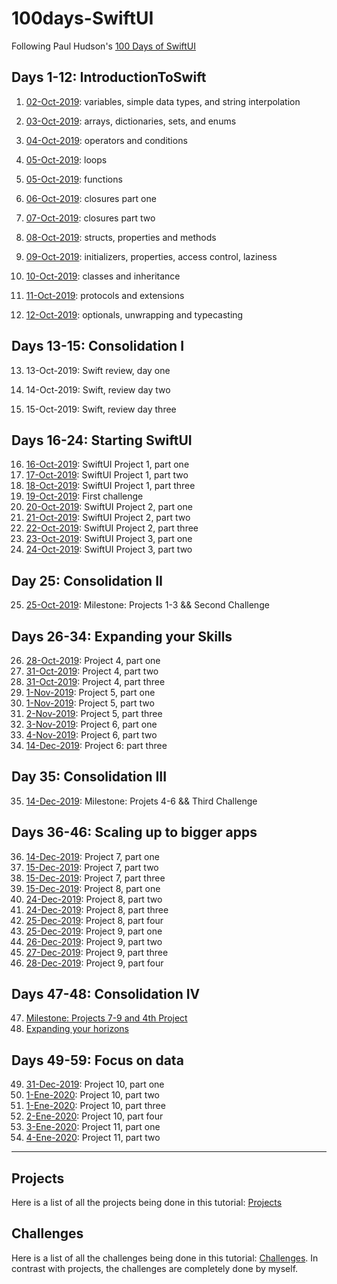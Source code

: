 # 100days-SwiftUI
Following Paul Hudson's [100 Days of SwiftUI](https://www.hackingwithswift.com/100/swiftui)

## Days 1-12: IntroductionToSwift

1. [02-Oct-2019](https://github.com/nestorivanmo/100days-SwiftUI/tree/master/Training/1): variables, simple data types, and string interpolation

2. [03-Oct-2019](https://github.com/nestorivanmo/100days-SwiftUI/tree/master/Training/2): arrays, dictionaries, sets, and enums

3. [04-Oct-2019](https://github.com/nestorivanmo/100days-SwiftUI/tree/master/Training/3): operators and conditions

4. [05-Oct-2019](https://github.com/nestorivanmo/100days-SwiftUI/tree/master/Training/4): loops

5. [05-Oct-2019](https://github.com/nestorivanmo/100days-SwiftUI/tree/master/Training/5): functions

6. [06-Oct-2019](https://github.com/nestorivanmo/100days-SwiftUI/tree/master/Training/6): closures part one

7. [07-Oct-2019](https://github.com/nestorivanmo/100days-SwiftUI/tree/master/Training/7): closures part two

8. [08-Oct-2019](https://github.com/nestorivanmo/100days-SwiftUI/tree/master/Training/8): structs, properties and methods

9. [09-Oct-2019](https://github.com/nestorivanmo/100days-SwiftUI/tree/master/Training/9): initializers, properties, access control, laziness

10. [10-Oct-2019](https://github.com/nestorivanmo/100days-SwiftUI/tree/master/Training/10): classes and inheritance

11. [11-Oct-2019](https://github.com/nestorivanmo/100days-SwiftUI/tree/master/Training/11): protocols and extensions

12. [12-Oct-2019](https://github.com/nestorivanmo/100days-SwiftUI/tree/master/Training/12): optionals, unwrapping and typecasting

## Days 13-15: Consolidation I

13. 13-Oct-2019: Swift review, day one

14. 14-Oct-2019: Swift, review day two

15. 15-Oct-2019: Swift, review day three

## Days 16-24: Starting SwiftUI

16. [16-Oct-2019](https://github.com/nestorivanmo/100days-SwiftUI/tree/master/Projects/1-WeSplit): SwiftUI Project 1, part one
17. [17-Oct-2019](https://github.com/nestorivanmo/100days-SwiftUI/tree/master/Projects/1-WeSplit): SwiftUI Project 1, part two
18. [18-Oct-2019](https://github.com/nestorivanmo/100days-SwiftUI/tree/master/Projects/1-WeSplit): SwiftUI Project 1, part three
19. [19-Oct-2019](https://github.com/nestorivanmo/100days-SwiftUI/tree/master/Challenges/1-UnitConversions): First challenge
20. [20-Oct-2019](https://github.com/nestorivanmo/100days-SwiftUI/tree/master/Projects/2-GuessTheFlag): SwiftUI Project 2, part one
21. [21-Oct-2019](https://github.com/nestorivanmo/100days-SwiftUI/tree/master/Projects/2-GuessTheFlag): SwiftUI Project 2, part two
22. [22-Oct-2019](https://github.com/nestorivanmo/100days-SwiftUI/tree/master/Projects/2-GuessTheFlag): SwiftUI Project 2, part three
23. [23-Oct-2019](https://github.com/nestorivanmo/100days-SwiftUI/tree/master/Projects/3-FirstTechniqueProject): SwiftUI Project 3, part one
24. [24-Oct-2019](https://github.com/nestorivanmo/100days-SwiftUI/tree/master/Projects/3-FirstTechniqueProject): SwiftUI Project 3, part two 

## Day 25: Consolidation II

25. [25-Oct-2019](https://github.com/nestorivanmo/100days-SwiftUI/tree/master/Challenges/2-RockPaperScissors): Milestone: Projects 1-3 && Second Challenge

## Days 26-34: Expanding your Skills

26. [28-Oct-2019](https://github.com/nestorivanmo/100days-SwiftUI/tree/master/Projects/4-BetterRest): Project 4, part one
27. [31-Oct-2019](https://github.com/nestorivanmo/100days-SwiftUI/tree/master/Projects/4-BetterRest): Project 4, part two
28. [31-Oct-2019](https://github.com/nestorivanmo/100days-SwiftUI/tree/master/Projects/4-BetterRest): Project 4, part three
29. [1-Nov-2019](https://github.com/nestorivanmo/100days-SwiftUI/tree/master/Projects/5-WordScramble): Project 5, part one
30. [1-Nov-2019](https://github.com/nestorivanmo/100days-SwiftUI/tree/master/Projects/5-WordScramble): Project 5, part two
31. [2-Nov-2019](https://github.com/nestorivanmo/100days-SwiftUI/tree/master/Projects/5-WordScramble): Project 5, part three
32. [3-Nov-2019](https://github.com/nestorivanmo/100days-SwiftUI/tree/master/Projects/6-Animations): Project 6, part one
33. [4-Nov-2019](https://github.com/nestorivanmo/100days-SwiftUI/tree/master/Projects/6-Animations): Project 6, part two
34. [14-Dec-2019](https://github.com/nestorivanmo/100days-SwiftUI/tree/master/Projects/6-Animations): Project 6: part three

## Day 35: Consolidation III

35. [14-Dec-2019](https://github.com/nestorivanmo/100days-SwiftUI/tree/master/Challenges/3-MultiplicationTablesGame): Milestone: Projets 4-6 && Third Challenge

## Days 36-46: Scaling up to bigger apps

36. [14-Dec-2019](https://github.com/nestorivanmo/100days-SwiftUI/tree/master/Projects/7-iExpense): Project 7, part one
37. [15-Dec-2019](https://github.com/nestorivanmo/100days-SwiftUI/tree/master/Projects/7-iExpense): Project 7, part two
38. [15-Dec-2019](https://github.com/nestorivanmo/100days-SwiftUI/tree/master/Projects/7-iExpense): Project 7, part three
39. [15-Dec-2019](https://github.com/nestorivanmo/100days-SwiftUI/tree/master/Projects/8-Moonshot): Project 8, part one
40. [24-Dec-2019](https://github.com/nestorivanmo/100days-SwiftUI/tree/master/Projects/8-Moonshot): Project 8, part two
41. [24-Dec-2019](https://github.com/nestorivanmo/100days-SwiftUI/tree/master/Projects/8-Moonshot): Project 8, part three
42. [25-Dec-2019](https://github.com/nestorivanmo/100days-SwiftUI/tree/master/Projects/8-Moonshot): Project 8, part four
43. [25-Dec-2019](https://github.com/nestorivanmo/100days-SwiftUI/tree/master/Projects/9-Drawing-TechniqueProject): Project 9, part one
44. [26-Dec-2019](https://github.com/nestorivanmo/100days-SwiftUI/tree/master/Projects/9-Drawing-TechniqueProject): Project 9, part two
45. [27-Dec-2019](https://github.com/nestorivanmo/100days-SwiftUI/tree/master/Projects/9-Drawing-TechniqueProject): Project 9, part three
46. [28-Dec-2019](https://github.com/nestorivanmo/100days-SwiftUI/tree/master/Projects/9-Drawing-TechniqueProject): Project 9, part four

## Days 47-48: Consolidation IV

47. [Milestone: Projects 7-9 and 4th Project](https://github.com/nestorivanmo/100days-SwiftUI/tree/master/Challenges/4-HabitTrackingApp)
48. [Expanding your horizons](https://github.com/nestorivanmo/100days-SwiftUI/tree/master/Conferences/ConsolidationIV-StarWarsAndSwift)

## Days 49-59: Focus on data

49. [31-Dec-2019](https://github.com/nestorivanmo/100days-SwiftUI/tree/master/Projects/10-Cupcake): Project 10, part one
50. [1-Ene-2020](https://github.com/nestorivanmo/100days-SwiftUI/tree/master/Projects/10-Cupcake): Project 10, part two
51. [1-Ene-2020](https://github.com/nestorivanmo/100days-SwiftUI/tree/master/Projects/10-Cupcake): Project 10, part three
52. [2-Ene-2020](https://github.com/nestorivanmo/100days-SwiftUI/tree/master/Projects/10-Cupcake): Project 10, part four
53. [3-Ene-2020](https://github.com/nestorivanmo/100days-SwiftUI/tree/master/Projects/11-Bookworm): Project 11, part one
54. [4-Ene-2020](https://github.com/nestorivanmo/100days-SwiftUI/tree/master/Projects/11-Bookworm): Project 11, part two

---

## Projects

Here is a list of all the projects being done in this tutorial: [Projects](https://github.com/nestorivanmo/100days-SwiftUI/tree/master/Projects)

## Challenges

Here is a list  of all the challenges being done in this tutorial: [Challenges](https://github.com/nestorivanmo/100days-SwiftUI/tree/master/Challenges). In contrast with projects, the challenges are completely done by myself.